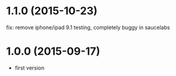 # 1.1.0 (2015-10-23)

  fix: remove iphone/ipad 9.1 testing, completely buggy in saucelabs

# 1.0.0 (2015-09-17)
  
  * first version
